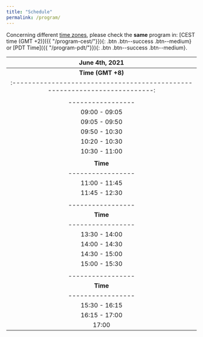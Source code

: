 ```yaml
---
title: "Schedule"
permalink: /program/
---
```


Concerning different [time zones](https://www.worldtimebuddy.com/?qm=1&lid=8,1816670,2988507,2643743&h=1816670&date=2021-6-4&sln=9-18&hf=1), please check the **same** program in: [CEST time (GMT +2)]({{ "/program-cest/"}}){: .btn .btn--success .btn--medium} or [PDT Time]({{ "/program-pdt/"}}){: .btn .btn--success .btn--medium}. 

| **June 4th, 2021**                                      |
| :-------------------------------------------------------------------------:|
| **Time (GMT +8)** | **Speaker**          | **Organization** |                   **Title**                                      |
| :-------------------------------------------------------------------------:|
|  |**Session One:**| |
| -----------------| -----------------|------------- | :-------------------------------------------------------------:|
| 09:00 - 09:05    |                  |              |     Welcome                                                  |
| 09:05 - 09:50    | [Patrick Wensing](/speakers/wensing)  | University of Notre Dame       |  It All Matters: Considerations Across Design and Control for Contact-Savvy Robots                                                            |
| 09:50 - 10:30    | [JIA Yan-Bin](/speakers/yan-bin/) | Iowa State University  | Targeted Batting of In-flight Objects by a Robotic Arm |
| 10:20 - 10:30    |                  |              |     Teaser Session of the Posters                            |
| 10:30 - 11:00    |                  |              |     Morning Tea Break and Poster Session                     |
|  |**Session Two:**| | 
| **Time**             | **Speaker**          | **Organization** |                   **Title**                                      |
| -----------------| -----------------|------------- | :-------------------------------------------------------------: |
| 11:00 - 11:45    |  [Dragomir Nenchev ](/speakers/nenchev/) <br/>  (Yoshikazu Kanamiya) |  Kaishi Professional University | Emergent Humanoid Robot Motion Synergies <br/>Derived from the Momentum Equilibrium Principle and the Distribution of Momentum                                                             |
| 11:45 - 12:30    | [Mehdi Benallegue](/speakers/benallegue)| AIST, Tsukuba Japan |    New challenges for humanoids state observation: <br/>beyond the precision of floating-base kinematics                    |
| |**Session Three:**| |
| -----------------| -----------------|------------- | :-------------------------------------------------------------: |
| **Time**             | **Speaker**          | **Organization** |                   **Title**                                      |
| -----------------| -----------------|------------- | :-------------------------------------------------------------:|
| 13:30 - 14:00    |  [Yuquan WANG](https://ywang-robotics.github.io/)     | CNRS-UM, LIRMM | Impact-Aware Task-Space Quadratic Programming Control       |
| 14:00 - 14:30    | [REN Zeyu](/speakers/zeyu) | [Rokae R&D Center](https://www.rokae.com/) | Design of an Efficient 3-DoF Leg with Series-Parallel and Biarticular Compliant Actuation                                  |
| 14:30 - 15:00    |  [Alessandro Saccon](/speakers/saccon)    | Eindhoven University of Technology    | Reference Spreading Control and Sensitivity Analysis <br/>About Robot Trajectories with Simultaneous Impacts |
| 15:00 - 15:30    |                  |              |     Afternoon Tea Break and Poster Session                   |
|   |**Session Four:**| |
| -----------------| -----------------|------------- | :-------------------------------------------------------------:|
| **Time**             | **Speaker**          | **Organization** |                   **Title**                                      |
| -----------------| -----------------|------------- | :-------------------------------------------------------------:|
| 15:30 - 16:15    | [Aude Billard](/speakers/billard)  | EPFL |  Machine learning and dynamical systems for adaptive manipulation in humanoid robots           |
| 16:15 - 17:00    |  [Roy Featherstone](/speakers/featherstone)       | Italian Institute of Technology       |  High Performance Balancing on a Narrow Support|
| 17:00    |                  |              |   Summary, Remarks, and Discussions                          |

